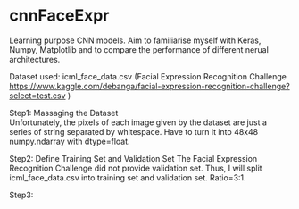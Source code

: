 # cnnFaceExpr
Learning purpose CNN models. Aim to familiarise myself with Keras, Numpy, Matplotlib and to compare the performance of different nerual architectures.

Dataset used: icml_face_data.csv (Facial Expression Recognition Challenge https://www.kaggle.com/debanga/facial-expression-recognition-challenge?select=test.csv )<br />

Step1: Massaging the Dataset<br />
Unfortunately, the pixels of each image given by the dataset are just a series of string separated by whitespace. Have to turn it into 48x48 numpy.ndarray with dtype=float.

Step2: Define Training Set and Validation Set
The Facial Expression Recognition Challenge did not provide validation set. Thus, I will split icml_face_data.csv into training set and validation set. Ratio=3:1.

Step3: 
